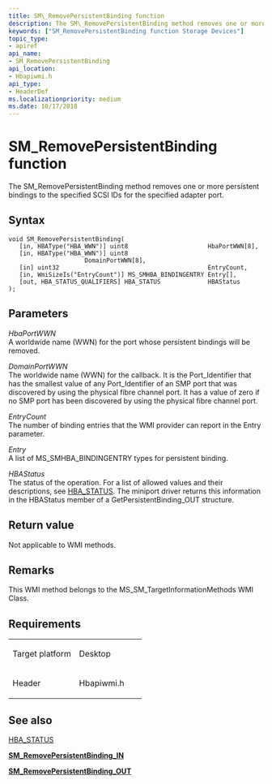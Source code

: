 ```yaml
---
title: SM\_RemovePersistentBinding function
description: The SM\_RemovePersistentBinding method removes one or more persistent bindings to the specified SCSI IDs for the specified adapter port.
keywords: ["SM_RemovePersistentBinding function Storage Devices"]
topic_type:
- apiref
api_name:
- SM_RemovePersistentBinding
api_location:
- Hbapiwmi.h
api_type:
- HeaderDef
ms.localizationpriority: medium
ms.date: 10/17/2018
---
```


# SM\_RemovePersistentBinding function


The SM\_RemovePersistentBinding method removes one or more persistent bindings to the specified SCSI IDs for the specified adapter port.

## Syntax

```ManagedCPlusPlus
void SM_RemovePersistentBinding(
   [in, HBAType("HBA_WWN")] uint8                      HbaPortWWN[8],
   [in, HBAType("HBA_WWN")] uint8                      DomainPortWWN[8],
   [in] uint32                                         EntryCount,
   [in, WmiSizeIs("EntryCount")] MS_SMHBA_BINDINGENTRY Entry[],
   [out, HBA_STATUS_QUALIFIERS] HBA_STATUS             HBAStatus
);
```

## Parameters

*HbaPortWWN*   
A worldwide name (WWN) for the port whose persistent bindings will be removed.

*DomainPortWWN*   
The worldwide name (WWN) for the callback. It is the Port\_Identifier that has the smallest value of any Port\_Identifier of an SMP port that was discovered by using the physical fibre channel port. It has a value of zero if no SMP port has been discovered by using the physical fibre channel port.

*EntryCount*   
The number of binding entries that the WMI provider can report in the Entry parameter.

*Entry*   
A list of MS\_SMHBA\_BINDINGENTRY types for persistent binding.

*HBAStatus*   
The status of the operation. For a list of allowed values and their descriptions, see [HBA\_STATUS](hba-status.md). The miniport driver returns this information in the HBAStatus member of a GetPersistentBinding\_OUT structure.

## Return value

Not applicable to WMI methods.

## Remarks

This WMI method belongs to the MS\_SM\_TargetInformationMethods WMI Class.

## Requirements

<table>
<colgroup>
<col width="50%" />
<col width="50%" />
</colgroup>
<tbody>
<tr class="odd">
<td align="left"><p>Target platform</p></td>
<td align="left">Desktop</td>
</tr>
<tr class="even">
<td align="left"><p>Header</p></td>
<td align="left">Hbapiwmi.h</td>
</tr>
</tbody>
</table>

## <span id="see_also"></span>See also


[HBA\_STATUS](hba-status.md)

[**SM\_RemovePersistentBinding\_IN**](/windows-hardware/drivers/ddi/hbapiwmi/ns-hbapiwmi-_sm_removepersistentbinding_in)

[**SM\_RemovePersistentBinding\_OUT**](/windows-hardware/drivers/ddi/hbapiwmi/ns-hbapiwmi-_sm_removepersistentbinding_out)

 

